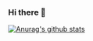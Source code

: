 ### Hi there 👋

[![Anurag's github stats](https://github-readme-stats.vercel.app/api?username=cipherhyt)](https://github.com/anuraghazra/github-readme-stats)
<!--
**CipherHYT/CipherHYT** is a ✨ _special_ ✨ repository because its `README.md` (this file) appears on your GitHub profile.

Here are some ideas to get you started:

- 🔭 I’m currently working on ...
- 🌱 I’m currently learning ...
- 👯 I’m looking to collaborate on ...
- 🤔 I’m looking for help with ...
- 💬 Ask me about ...
- 📫 How to reach me: ...
- 😄 Pronouns: ...
- ⚡ Fun fact: ...
-->
